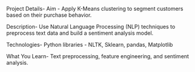 Project Details-
Aim -
Apply K-Means clustering to segment customers based on their purchase behavior.

Description-
Use Natural Language Processing (NLP) techniques to preprocess text data and
build a sentiment analysis model.

Technologies-
Python libraries - NLTK, Sklearn, pandas, Matplotlib

What You Learn-
Text preprocessing, feature engineering, and sentiment analysis.

